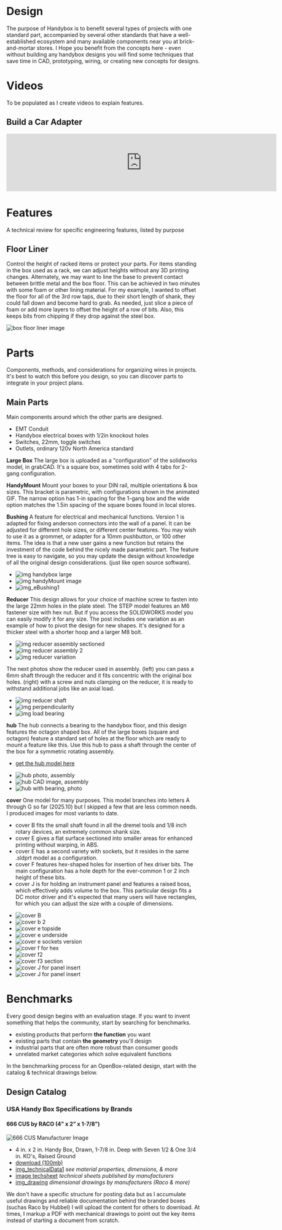 # Design
The purpose of Handybox is to benefit several types of projects with one standard part, accompanied by several other standards that have a well-established ecosystem and many available components near you at brick-and-mortar stores.
I Hope you benefit from the concepts here - even without building any handybox designs you will find some techniques that save time in CAD, prototyping, wiring, or creating new concepts for designs.

# Videos
To be populated as I create videos to explain features.

## Build a Car Adapter

<iframe width="703" src="https://www.youtube.com/embed/VLrEtrU10ow" title="Build a DIY power supply for powering electronics - using openBox" frameborder="0" allow="accelerometer; autoplay; clipboard-write; encrypted-media; gyroscope; picture-in-picture; web-share" referrerpolicy="strict-origin-when-cross-origin" allowfullscreen></iframe>

# Features
A technical review for specific engineering features, listed by purpose

## Floor Liner

Control the height of racked items or protect your parts. For items standing in the box used as a rack, we can adjust heights without any 3D printing changes.  Alternately, we may want to line the base to prevent contact between brittle metal and the box floor.  This can be achieved in two minutes with some foam or other lining material.  For my example, I wanted to offset the floor for all of the 3rd row taps, due to their short length of shank, they could fall down and become hard to grab.  As needed, just slice a piece of foam or add more layers to offset the height of a row of bits.  Also, this keeps bits from chipping if they drop against the steel box.

![box floor liner image](https://d2t1xqejof9utc.cloudfront.net/screenshots/pics/71db1b41ccb4b189cb514e836513f97c/original.jpg) 

# Parts
Components, methods, and considerations for organizing wires in projects.  It's best to watch this before you design, so you can discover parts to integrate in your project plans.

## Main Parts
Main components around which the other parts are designed.

* EMT Conduit
* Handybox electrical boxes with 1/2in knockout holes
* Switches, 22mm, toggle switches
* Outlets, ordinary 120v North America standard

**Large Box**
The large box is uploaded as a "configuration" of the solidworks model, in grabCAD.  It's a square box, sometimes sold with 4 tabs for 2-gang configuration.

**HandyMount**
Mount your boxes to your DIN rail, multiple orientations & box sizes. This bracket is parametric, with configurations shown in the animated GIF. The narrow option has 1-in spacing for the 1-gang box and the wide option matches the 1.5in spacing of the square boxes found in local stores.

**Bushing**
A feature for electrical and mechanical functions. Version 1 is adapted for fixing anderson connectors into the wall of a panel. It can be adjusted for different hole sizes, or different center features.  You may wish to use it as a grommet, or adapter for a 10mm pushbutton, or 100 other items.  The idea is that a new user gains a new function but retains the investment of the code behind the nicely made parametric part.  The feature tree is easy to navigate, so you may update the design without knowledge of all the original design considerations. (just like open source software).

* ![img handybox large](https://github.com/user-attachments/assets/0e74d687-8dab-4486-bea9-78ceadb83627)
* ![img handyMount image](https://github.com/user-attachments/assets/920e28c6-80b8-4301-968d-de2845a30da9)
* ![img_eBushing1](https://github.com/user-attachments/assets/84268de3-2954-4cb2-bd8d-b86bb7608e46)

**Reducer**
This design allows for your choice of machine screw to fasten into the large 22mm holes in the plate steel.  The STEP model features an M6 fastener size with hex nut. But if you access the SOLIDWORKS model you can easily modify it for any size.  The post includes one variation as an example of how to pivot the design for new shapes.  It's designed for a thicker steel with a shorter hoop and a larger M8 bolt. 

- ![img reducer assembly sectioned](https://d2t1xqejof9utc.cloudfront.net/screenshots/pics/91eedccf81eb2700d3b21cf090a410d0/original.jpg)
- ![img reducer assembly 2](https://d2t1xqejof9utc.cloudfront.net/screenshots/pics/bf1a57fef2f3299b50b64ec13ba34092/original.jpg)
- ![img reducer variation](https://d2t1xqejof9utc.cloudfront.net/screenshots/pics/18ac54326f80196494b9087c708e375e/original.jpg)

The next photos show the reducer used in assembly.  (left) you can pass a 6mm shaft through the reducer and it fits concentric with the original box holes. (right) with a screw and nuts clamping on the reducer, it is ready to withstand additional jobs like an axial load.

- ![img reducer shaft](https://d2t1xqejof9utc.cloudfront.net/screenshots/pics/7ddc9cd247eba798792123a01b9c7df0/original.jpg)
- ![img perpendicularity](https://d2t1xqejof9utc.cloudfront.net/screenshots/pics/db0eed128355d71af3a27b6074d867ea/original.jpg)
- ![img load bearing](https://d2t1xqejof9utc.cloudfront.net/screenshots/pics/220be329b34217bfc16bc8b06a401091/original.jpg)

**hub**
The hub connects a bearing to the handybox floor, and this design features the octagon shaped box.  All of the large boxes (square and octagon) feature a standard set of holes at the floor which are ready to mount a feature like this.  Use this hub to pass a shaft through the center of the box for a symmetric rotating assembly.
* [get the hub model here](https://grabcad.com/library/hub_0-1])

- ![hub photo, assembly](https://d2t1xqejof9utc.cloudfront.net/screenshots/pics/1a4d9a8ec5c7cb4b650467375a733be5/original.jpg)
- ![hub CAD image, assembly](https://d2t1xqejof9utc.cloudfront.net/screenshots/pics/20a22f48b02a1b4dba5f0afc02ead7f7/original.JPG)
- ![hub with bearing, photo](https://d2t1xqejof9utc.cloudfront.net/screenshots/pics/17ec3cad3c77350a9c5131e5d68c04a2/original.jpg)

**cover**
One model for many purposes.  This model branches into letters A through G so far (2025.10) but I skipped a few that are less common needs.  I produced images for most variants to date.
* cover B fits the small shaft found in all the dremel tools and 1/8 inch rotary devices, an extremely common shank size.
* cover E gives a flat surface sectioned into smaller areas for enhanced printing without warping, in ABS.
* cover E has a second variety with sockets, but it resides in the same .sldprt model as a configuration.
* cover F features hex-shaped holes for insertion of hex driver bits.  The main configuration has a hole depth for the ever-common 1 or 2 inch height of these bits.
* cover J is for holding an instrument panel and features a raised boss, which effectively adds volume to the box.  This particular design fits a DC motor driver and it's expected that many users will have rectangles, for which you can adjust the size with a couple of dimensions.
  
- ![cover B](img/img_coverB1.jpg)
- ![cover b 2](img/img_coverB2.jpg)
- ![cover e topside](img/img_coverE.jpg)
- ![cover e underside](img/img_coverE_flat.jpg)
- ![cover e sockets version](img/img_coverE_sockets.jpg)
- ![cover f for hex](img/img_coverF.jpg)
- ![cover f2](img/img_coverF2.jpg)
- ![cover f3 section](img/img_coverF3.jpg)
- ![cover J for panel insert](img/img_coverJ1.jpg)
- ![cover J for panel insert](img/img_coverJ1.jpg)


# Benchmarks
Every good design begins with an evaluation stage.  If you want to invent something that helps the community, start by searching for benchmarks. 
* existing products that perform **the function** you want
* existing parts that contain **the geometry** you'll design
* industrial parts that are often more robust than consumer goods
* unrelated market categories which solve equivalent functions

In the benchmarking process for an OpenBox-related design, start with the catalog & technical drawings below.


## Design Catalog

### USA Handy Box Specifications by Brands

#### 666 CUS by RACO (4” x 2” x 1-7/8”)

![666 CUS Manufacturer Image](https://do1jvmih5t6vs.cloudfront.net/userfiles/ad/large/raco_666.jpg)

- 4 in. x 2 in. Handy Box, Drawn, 1-7/8 in. Deep with Seven 1/2 & One 3/4 in. KO's, Raised Ground
- [download (100mb)](https://lobfile.com/file/TMfW62ny.pdf)
- [img_technicalData1](https://github.com/user-attachments/assets/8c5ebed6-eeb9-4228-b587-385ee21200a7) _see material properties, dimensions, & more_
- [image techsheet](img/img_racoData1.jpg 'class=image-25') _technical sheets published by manufacturers_
- [img_drawing](https://github.com/user-attachments/assets/256211c1-f47f-49f2-863e-14f5fdbfc8e6) _dimensional drawings by manufacturers (Raco & more)_

We don't have a specific structure for posting data but as I accumulate useful drawings and reliable documentation behind the branded boxes (suchas Raco by Hubbel) I will upload the content for others to download.  At times, I markup a PDF with mechanical drawings to point out the key items instead of starting a document from scratch.
